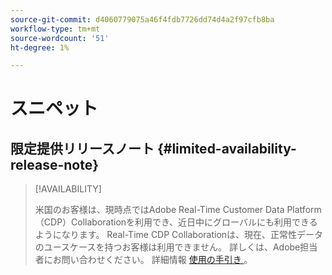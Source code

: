 ```yaml
---
source-git-commit: d4060779075a46f4fdb7726dd74d4a2f97cfb8ba
workflow-type: tm+mt
source-wordcount: '51'
ht-degree: 1%

---
```

# スニペット

## 限定提供リリースノート {#limited-availability-release-note}

>[!AVAILABILITY]
>
>米国のお客様は、現時点ではAdobe Real-Time Customer Data Platform（CDP）Collaborationを利用でき、近日中にグローバルにも利用できるようになります。 Real-Time CDP Collaborationは、現在、正常性データのユースケースを持つお客様は利用できません。 詳しくは、Adobe担当者にお問い合わせください。 詳細情報 [ 使用の手引き ](/help/guide/home.md#get-started)。



